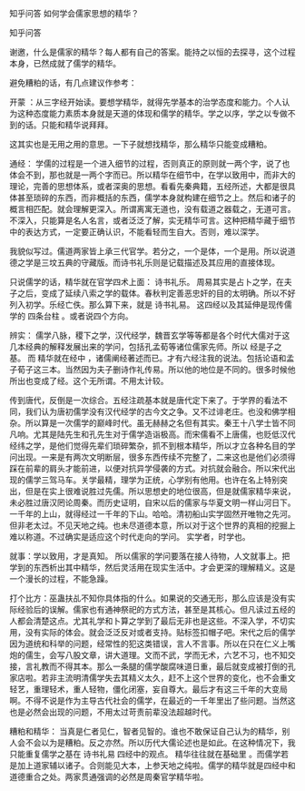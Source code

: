  
 知乎问答 如何学会儒家思想的精华？ 
 
 
 
 
 
 知乎问答 
 
 

 

 谢邀，什么是儒家的精华？每人都有自己的答案。能持之以恒的去探寻，这个过程本身，已然成就了儒学的精华。

 避免糟粕的话，有几点建议作参考：

 开蒙 ：从三字经开始读。要想学精华，就得先学基本的治学态度和能力。个人认为这种态度能力素质本身就是天道的体现和儒学的精华。学之以序，学之以专做不到的话。只能和精华说拜拜。

 这其实也是无用之用的意思。一下子就想找精华，那么精华只能变成糟粕。

 

 通经： 学儒的过程是一个进入细节的过程，否则真正的原则就一两个字，说了也体会不到，那也就是一两个字而已。所以精华在细节中，在学以致用中，而非大的理论，完善的思想体系，或者深奥的思想。看看先秦典籍，五经所述，大都是很具体甚至琐碎的东西，而非概括的东西，儒学本身就构建在细节之上。然后和诸子的概言相匹配。就会理解更深入。所谓离寓无道也，没有载道之器载之，无道可言。不深入，只能算是名人名言，或者泛泛了解，实无精华可言。这种把精华藏于细节中的表达方式，一定要正确认识，不能看轻而生自大。否则，难以深学。

 

 我貌似写过。儒道两家皆上承三代官学。若分之，一个是体，一个是用。所以说道德之学是三坟五典的守藏版。而诗书礼乐则是记载描述及其应用的直接体现。

 

 只说儒学的话，精华就在官学四术上面： 诗书礼乐。 周易其实是占卜之学，在夫子之后，变成了延续八索之学的载体。春秋判定善恶忠奸的目的太明确。所以不好列入初学。乐经亡佚。那么算下来，就是 诗书礼易。 这四经以及其延伸是现传儒学的 四条台柱 。或者说四个方向。

 

 辨实： 儒学八脉，稷下之学，汉代经学，魏晋玄学等等都是各个时代大儒对于这几本经典的解释发展出来的学问，包括孔孟荀等诸位儒家先师。所以 经是子之基。 而 精华就在经中 ，诸儒阐经著述而已。才有六经注我的说法。包括论语和孟子荀子这三本。当然因为夫子删诗作礼传易。所以他的地位是不同的。很多时候他所出也变成了经。这个无所谓。不用太计较。

 

 传到唐代，反倒是一次综合。五经注疏基本就是唐代定下来了。于学界的看法不同，我们认为唐初儒学没有汉代经学的古今文之争。又不过诽老庄。也没和佛学相杂。所以算是一次儒学的巅峰时代。虽无赫赫之名但有其实。秦王十八学士皆不同凡响。尤其是陆先生和孔先生对于儒学造诣极高。而宋儒看不上唐儒，也贬低汉代经纬之学，是他们觉得先辈们琐碎繁杂，抓不到根本精华，所以才立各种名目的学问出现。一来是有两次文明断层，很多东西传续不完整了，二来这也是他们必须得踩在前辈的肩头才能前进，以便对抗异学侵袭的方式。对抗就会融合。所以宋代出现的儒学三驾马车。关学最精，理学为正统，心学别有他用。也许在名上特别突出，但是在实上很难说胜过先儒。所以思想史的地位很高，但是就儒家精华来说，未必胜过唐汉罔论周秦。而历史证明，自宋以后的儒家与华夏文明一样山河日下。一千年的上山，就得经过一千年的下山。哈哈。清初船山实学固然开唯物之先河。但非老太过。不见天地之纯。也未尽道德本意，所以对于这个世界的真相的挖掘上难以称道。不过确实是适应这个时代走向的学问。 实学者，时学也。 

 

 就事：学以致用，才是真知。 所以儒家的学问要落在接人待物，人文就事上。把学到的东西析出其中精华，然后灵活用在现实生活中。才会更深的理解精义。这是一个漫长的过程，不能急躁。

 

 打个比方：巫蛊扶乩不知你具体指的什么。如果说的交通无形，那么应该是没有实际经验后的误解。儒家也有通神祭祀的方式方法，甚至是其核心。但凡读过五经的人都会清楚这点。尤其礼学和卜算之学到了最后无非也是这些。不深入学，不切实用，没有实际的体会。就会泛泛反对或者支持。贴标签扣帽子吧。宋代之后的儒学因为道统和科举的问题，经常性的犯这类错误，言人不言事。所以在只在仁义上嘴炮的儒生，会写八股文章，讲大道理。文而不武，学而无术，六艺不习，也不知交接，言礼教而不得其本。那么一条腿的儒学酸腐味道日重，最后就变成被打倒的孔家店啦。若非主流明清儒学失去其精义太久，赶不上这个世界的变化，也不会重文轻艺，重理轻术，重人轻物，僵化闭塞，妄自尊大。最后才有这三千年的大变局啊。不得不说是作为主导古代社会的儒学，在最近的一千年里出了些问题。当然这也是必然会出现的问题，不用太过苛责前辈没法超越时代。

 

 糟粕和精华： 当真是仁者见仁，智者见智的。谁也不敢保证自己认为的精华，别人会不会以为是糟粕。反之亦然。所以历代大儒论述也是如此。在这种情况下，我只能重复儒学之基在 诗书礼易 四经中的观点。 精华往往就在基础里 。而儒学若是加上道家辅以诸子。合则能见大本，上参天地之纯啦。儒学的精华就是四经中和道德重合之处。两家贯通强调的必然是周秦官学精华啦。 